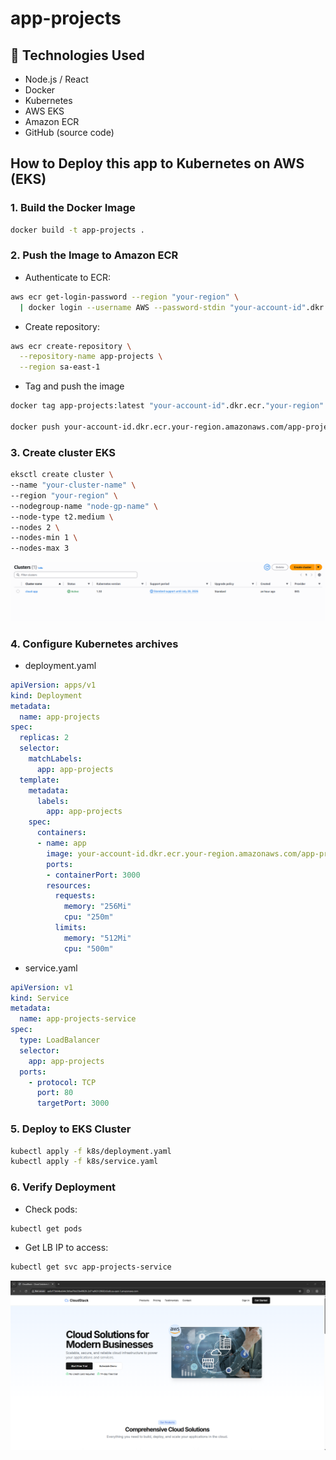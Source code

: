 # app-projects

## 🧰 Technologies Used
- Node.js / React
- Docker
- Kubernetes
- AWS EKS
- Amazon ECR
- GitHub (source code)

## How to Deploy this app to Kubernetes on AWS (EKS)

### 1. Build the Docker Image

```bash
docker build -t app-projects .
```

### 2. Push the Image to Amazon ECR

- Authenticate to ECR:
```bash
aws ecr get-login-password --region "your-region" \
  | docker login --username AWS --password-stdin "your-account-id".dkr.ecr."your-region".amazonaws.com
```

- Create repository:
```bash
aws ecr create-repository \
  --repository-name app-projects \
  --region sa-east-1
  ```

- Tag and push the image
```bash
docker tag app-projects:latest "your-account-id".dkr.ecr."your-region".amazonaws.com/app-projects:latest

docker push your-account-id.dkr.ecr.your-region.amazonaws.com/app-projects:latest
```

### 3. Create cluster EKS

```bash
eksctl create cluster \
--name "your-cluster-name" \
--region "your-region" \
--nodegroup-name "node-gp-name" \
--node-type t2.medium \
--nodes 2 \
--nodes-min 1 \
--nodes-max 3 
```

![Cluster](/public/images/cluster.png)

### 4. Configure Kubernetes archives

- deployment.yaml

```yaml
apiVersion: apps/v1
kind: Deployment
metadata:
  name: app-projects
spec:
  replicas: 2
  selector:
    matchLabels:
      app: app-projects
  template:
    metadata:
      labels:
        app: app-projects
    spec:
      containers:
      - name: app
        image: your-account-id.dkr.ecr.your-region.amazonaws.com/app-projects:latest
        ports:
        - containerPort: 3000
        resources:
          requests:
            memory: "256Mi"
            cpu: "250m"
          limits:
            memory: "512Mi"
            cpu: "500m"
```

- service.yaml
```yaml
apiVersion: v1
kind: Service
metadata:
  name: app-projects-service
spec:
  type: LoadBalancer
  selector:
    app: app-projects
  ports:
    - protocol: TCP
      port: 80
      targetPort: 3000
```


### 5. Deploy to EKS Cluster
```bash
kubectl apply -f k8s/deployment.yaml
kubectl apply -f k8s/service.yaml
```

### 6. Verify Deployment

- Check pods:
```bash
kubectl get pods
```

- Get LB IP to access:
```bash
kubectl get svc app-projects-service
```

![App](/public/images/app.png)